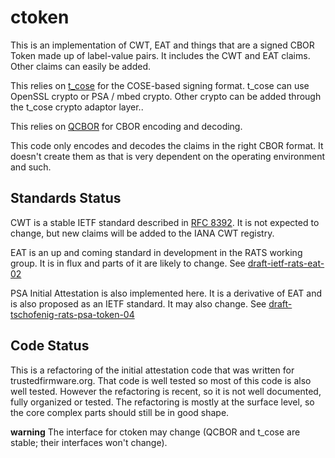 # ctoken

This is an implementation of CWT, EAT and things that are a signed CBOR Token
made up of label-value pairs.  It includes the CWT and EAT claims. Other claims
can easily be added.

This relies on [t_cose](https://github.com/laurencelundblade/t_cose) for the COSE-based signing format.  t_cose can use OpenSSL crypto
or PSA / mbed crypto. Other crypto can be added through the t_cose crypto adaptor layer..

This relies on [QCBOR](https://github.com/laurencelundblade/QCBOR) for CBOR encoding and decoding.

This code only encodes and decodes the claims in the right CBOR format. It doesn't
create them as that is very dependent on the operating environment and such.

## Standards Status

CWT is a stable IETF standard described in [RFC 8392](https://tools.ietf.org/html/rfc8392). It is not expected to change,
but new claims will be added to the IANA CWT registry.

EAT is an up and coming standard in development in the RATS working group. It
is in flux and parts of it are likely to change.  See [draft-ietf-rats-eat-02](https://tools.ietf.org/html/draft-ietf-rats-eat-02)

PSA Initial Attestation is also implemented here. It is a derivative of EAT and is also proposed
as an IETF standard. It may also change. See [draft-tschofenig-rats-psa-token-04](https://tools.ietf.org/html/draft-tschofenig-rats-psa-token-04)

## Code Status

This is a refactoring of the initial attestation code that was written for trustedfirmware.org.
That code is well tested so most of this code is also well tested. However the 
refactoring is recent, so it is not well documented, fully organized or tested. The
refactoring is mostly at the surface level, so the core complex parts should still be
in good shape.

**warning** The interface for ctoken may change (QCBOR and t_cose are stable; their
interfaces won't change).






